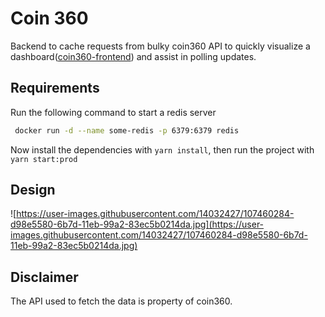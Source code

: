 # Coin 360

Backend to cache requests from bulky coin360 API to quickly visualize a dashboard([coin360-frontend](https://github.com/YashKumarVerma/coin360-frontend)) and assist in polling updates.

## Requirements
Run the following command to start a redis server

```bash
 docker run -d --name some-redis -p 6379:6379 redis
```

Now install the dependencies with `yarn install`, then run the project with `yarn start:prod`

## Design
![https://user-images.githubusercontent.com/14032427/107460284-d98e5580-6b7d-11eb-99a2-83ec5b0214da.jpg](https://user-images.githubusercontent.com/14032427/107460284-d98e5580-6b7d-11eb-99a2-83ec5b0214da.jpg)

## Disclaimer
The API used to fetch the data is property of coin360.
